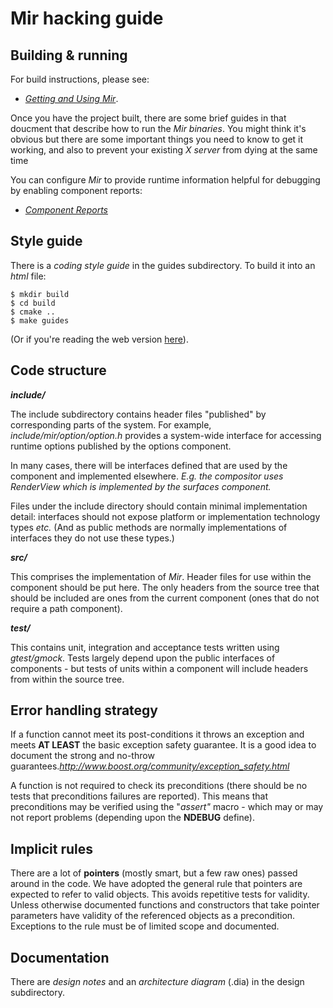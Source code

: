# Mir hacking guide

## Building & running

For build instructions, please see:
- *[Getting and Using Mir](./doc/getting_and_using_mir.md)*.

Once you have the project built, there are some brief guides in that doucment that
describe how to run the *Mir binaries*. You might think it's obvious but there are some important things
you need to know to get it working, and also to prevent your existing *X server*
from dying at the same time

You can configure *Mir* to provide runtime information helpful for debugging
by enabling component reports:

- *[Component Reports](./doc/component_reports.md)*

## Style guide

There is a *coding style guide* in the guides subdirectory. To build it into an
*html* file:

    $ mkdir build
    $ cd build
    $ cmake ..
    $ make guides

(Or if you're reading the web version [here](cppguide/index.html)).


## Code structure

<b><i>include/</i></b>

The include subdirectory contains header files "published" by corresponding parts
of the system. For example, *include/mir/option/option.h* provides a system-wide interface
for accessing runtime options published by the options component.

In many cases, there will be interfaces defined that are used by the component
and implemented elsewhere. *E.g. the compositor uses RenderView which is implemented
by the surfaces component.*

Files under the include directory should contain minimal implementation detail: interfaces
should not expose platform or implementation technology types *etc.* (And as public methods
are normally implementations of interfaces they do not use these types.)


<b><i>_src/_</i></b>

This comprises the implementation of *Mir*. Header files for use within the component
should be put here. The only headers from the source tree that should be included are
ones from the current component (ones that do not require a path component).


<b><i>_test/_</i></b>

This contains unit, integration and acceptance tests written using *gtest/gmock*. Tests
largely depend upon the public interfaces of components - but tests of units within
a component will include headers from within the source tree.


## Error handling strategy

If a function cannot meet its post-conditions it throws an exception and meets
__AT LEAST__ the basic exception safety guarantee. It is a good idea to document the
strong and no-throw guarantees._http://www.boost.org/community/exception_safety.html_

A function is not required to check its preconditions (there should be no
tests that preconditions failures are reported). This means that 
preconditions may be verified using the "*assert"* macro - which may or may
not report problems (depending upon the __NDEBUG__ define).


## Implicit rules

There are a lot of __pointers__ (mostly smart, but a few raw ones) passed
around in the code. We have adopted the general rule that pointers are
expected to refer to valid objects. This avoids repetitive tests for
validity. Unless otherwise documented functions and constructors that
take pointer parameters have validity of the referenced objects as a
precondition. Exceptions to the rule must be of limited scope and 
documented.


## Documentation

There are *design notes* and an *architecture diagram* (.dia) in the design
subdirectory.


